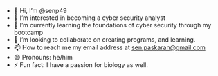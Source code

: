 - 👋 Hi, I’m @senp49
- 👀 I’m interested in becoming a cyber security analyst
- 🌱 I’m currently learning the foundations of cyber security through my bootcamp
- 💞️ I’m looking to collaborate on creating programs, and learning.
- 📫 How to reach me my email address at sen.paskaran@gmail.com
- 😄 Pronouns: he/him
- ⚡ Fun fact: I have a passion for biology as well.

<!---
senp49/senp49 is a ✨ special ✨ repository because its `README.md` (this file) appears on your GitHub profile.
You can click the Preview link to take a look at your changes.
--->
